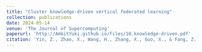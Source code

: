 ```yaml
---
title: "Cluster knowledge‑driven vertical federated learning"
collection: publications
date: 2024-05-14
venue: 'The Journal of Supercomputing'
paperurl: 'http://AmbitYuki.github.io/files/10.knowledge-driven.pdf'
citation: 'Yin, Z., Zhao, X., Wang, H., Zhang, X., Guo, X., & Fang, Z. (2024). Cluster knowledge-driven vertical federated learning. The Journal of Supercomputing, 1-24.'
---
```


